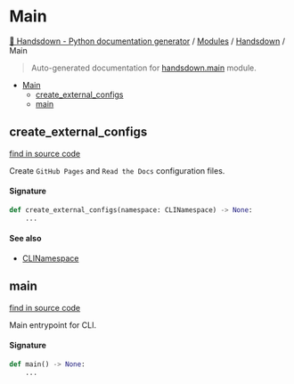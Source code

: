 # Main

[🙌 Handsdown - Python documentation generator](../README.md#-handsdown---python-documentation-generator) /
[Modules](../MODULES.md#modules) /
[Handsdown](index.md#handsdown) /
Main

> Auto-generated documentation for [handsdown.main](https://github.com/vemel/handsdown/blob/main/handsdown/main.py) module.

- [Main](#main)
  - [create_external_configs](#create_external_configs)
  - [main](#main)

## create_external_configs

[find in source code](https://github.com/vemel/handsdown/blob/main/handsdown/main.py#L14)

Create `GitHub Pages` and `Read the Docs` configuration files.

#### Signature

```python
def create_external_configs(namespace: CLINamespace) -> None:
    ...
```

#### See also

- [CLINamespace](cli_parser.md#clinamespace)



## main

[find in source code](https://github.com/vemel/handsdown/blob/main/handsdown/main.py#L42)

Main entrypoint for CLI.

#### Signature

```python
def main() -> None:
    ...
```


